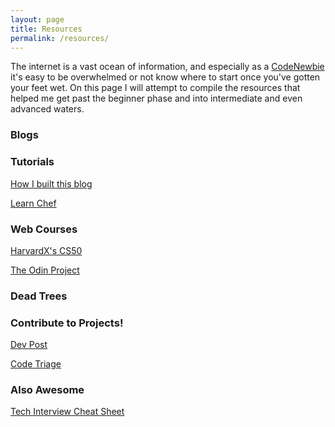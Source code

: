 ```yaml
---
layout: page
title: Resources
permalink: /resources/
---
```


The internet is a vast ocean of information, and especially as a [CodeNewbie](http://www.codenewbie.org) it's easy to be overwhelmed or not know where to start once you've gotten your feet wet. On this page I will attempt to compile the resources that helped me get past the beginner phase and into intermediate and even advanced waters.

### Blogs

### Tutorials

[How I built this blog](https://www.smashingmagazine.com/2014/08/build-blog-jekyll-github-pages/)

[Learn Chef](https://learn.chef.io/)

### Web Courses

[HarvardX's CS50](http://www.edx.org/course/introduction-computer-science-harvardx-cs50x)

[The Odin Project](http://www.theodinproject.com)

### Dead Trees


### Contribute to Projects!

[Dev Post](http://devpost.com/)

[Code Triage](http://codetriage.com)

### Also Awesome

[Tech Interview Cheat Sheet](https://gist.github.com/TSiege/cbb0507082bb18ff7e4b)


<!-- [LINK_TEXT](LINK_URL) -->